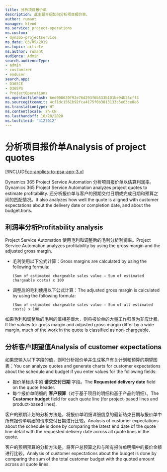 ```yaml
---
title: 分析项目报价单
description: 此主题介绍如何分析项目报价单。
author: rumant
manager: kfend
ms.service: project-operations
ms.custom:
- dyn365-projectservice
ms.date: 03/05/2019
ms.topic: article
ms.author: rumant
audience: Admin
search.audienceType:
- admin
- customizer
- enduser
search.app:
- D365CE
- D365PS
- ProjectOperations
ms.openlocfilehash: 6ed900620f92e76d293f6b533b101be94b25cff3
ms.sourcegitcommit: 4cf1dc1561b92fca4175f0b3813133c5e63ce8e6
ms.translationtype: HT
ms.contentlocale: zh-CN
ms.lasthandoff: 10/28/2020
ms.locfileid: "4127012"
---
```

# <a name="analysis-of-project-quotes"></a><span data-ttu-id="036d4-103">分析项目报价单</span><span class="sxs-lookup"><span data-stu-id="036d4-103">Analysis of project quotes</span></span>

[!INCLUDE[cc-applies-to-psa-app-3.x](../includes/cc-applies-to-psa-app-3x.md)]

<span data-ttu-id="036d4-104">Dynamics 365 Project Service Automation 分析项目报价单以估算利润率。</span><span class="sxs-lookup"><span data-stu-id="036d4-104">Dynamics 365 Project Service Automation analyzes project quotes to estimate profitability.</span></span> <span data-ttu-id="036d4-105">还分析报价单与客户的预期交付日期或完成日期和预算之间的匹配情况。</span><span class="sxs-lookup"><span data-stu-id="036d4-105">It also analyzes how well the quote is aligned with customer expectations about the delivery date or completion date, and about the budget.tions.</span></span>

## <a name="profitability-analysis"></a><span data-ttu-id="036d4-106">利润率分析</span><span class="sxs-lookup"><span data-stu-id="036d4-106">Profitability analysis</span></span>

<span data-ttu-id="036d4-107">Project Service Automation 使用毛利和调整后的毛利分析利润率。</span><span class="sxs-lookup"><span data-stu-id="036d4-107">Project Service Automation analyzes profitability by using the gross margin and the adjusted gross margin.</span></span>

- <span data-ttu-id="036d4-108">毛利使用以下公式计算：</span><span class="sxs-lookup"><span data-stu-id="036d4-108">Gross margins are calculated by using the following formula:</span></span>

  `
    (Sum of estimated chargeable sales value – Sum of estimated chargeable costs) x 100
  `
- <span data-ttu-id="036d4-109">调整后的毛利使用以下公式计算：</span><span class="sxs-lookup"><span data-stu-id="036d4-109">The adjusted gross margin is calculated by using the following formula:</span></span>

  `
    (Sum of estimated chargeable sales value – Sum of all estimated costs) x 100
  `

<span data-ttu-id="036d4-110">如果毛利和调整后的毛利的值相差很大，则将报价单的大量工作归类为非应计费。</span><span class="sxs-lookup"><span data-stu-id="036d4-110">If the values for gross margin and adjusted gross margin differ by a wide margin, much of the work in the quote is classified as non-chargeable.</span></span>

## <a name="analysis-of-customer-expectations"></a><span data-ttu-id="036d4-111">分析客户期望值</span><span class="sxs-lookup"><span data-stu-id="036d4-111">Analysis of customer expectations</span></span>

<span data-ttu-id="036d4-112">如果您输入以下字段的值，则可分析报价单并生成客户有关计划和预算的期望图表：</span><span class="sxs-lookup"><span data-stu-id="036d4-112">You can analyze quotes and generate charts for customer expectations about the schedule and budget if you enter values for the following fields:</span></span>

- <span data-ttu-id="036d4-113">报价单标头中的 **请求交付日期** 字段。</span><span class="sxs-lookup"><span data-stu-id="036d4-113">The **Requested delivery date** field on the quote header.</span></span>
- <span data-ttu-id="036d4-114">每个报价单明细的 **客户预算**（对于基于项目的明细和基于产品的明细）。</span><span class="sxs-lookup"><span data-stu-id="036d4-114">The **Customer budget** field for each quote line (for project-based lines and product-based lines).</span></span>

<span data-ttu-id="036d4-115">客户的预期计划的分析方法是，将报价单明细详细信息的最新结束日期与报价单中所有报价单明细的请求交付日期进行比较。</span><span class="sxs-lookup"><span data-stu-id="036d4-115">Analysis of customer expectations about the schedule is done by comparing the latest end date of the quote line detail with the requested delivery date across all quote lines in the quote.</span></span>

<span data-ttu-id="036d4-116">客户的预期预算的分析方法是，将客户总预算之和与所有报价单明细中的报价金额进行比较。</span><span class="sxs-lookup"><span data-stu-id="036d4-116">Analysis of customer expectations about the budget is done by comparing the sum of the total customer budget with the quoted amount across all quote lines.</span></span>
